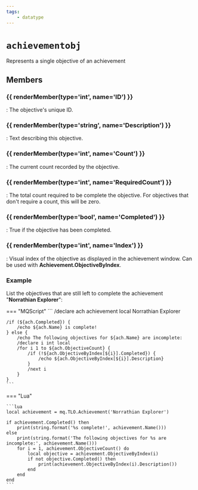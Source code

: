 ```yaml
---
tags:
    - datatype
---
```

# `achievementobj`

Represents a single objective of an achievement

## Members

### {{ renderMember(type='int', name='ID') }} 

:   The objective's unique ID.

### {{ renderMember(type='string', name='Description') }} 

:   Text describing this objective.

### {{ renderMember(type='int', name='Count') }} 

:   The current count recorded by the objective.

### {{ renderMember(type='int', name='RequiredCount') }} 

:   The total count required to be complete the objective. For objectives that don't require a count, this will be zero.

### {{ renderMember(type='bool', name='Completed') }} 

:   True if the objective has been completed.

### {{ renderMember(type='int', name='Index') }} 

:   Visual index of the objective as displayed in the achievement window. Can be used with **Achievement.ObjectiveByIndex**.


### Example

List the objectives that are still left to complete the achievement "**Norrathian Explorer**":

=== "MQScript"
    ```
    /declare ach achievement local Norrathian Explorer

    /if (${ach.Completed}) {
        /echo ${ach.Name} is complete!
    } else {
        /echo The following objectives for ${ach.Name} are incomplete:
        /declare i int local
        /for i 1 to ${ach.ObjectiveCount} {
            /if (!${ach.ObjectiveByIndex[${i}].Completed}) {
                /echo ${ach.ObjectiveByIndex[${i}].Description}
            }
            /next i
        }
    }
    ```

=== "Lua"

    ```lua
    local achievement = mq.TLO.Achievement('Norrathian Explorer')

    if achievement.Completed() then
        print(string.format('%s complete!', achievement.Name()))
    else
        print(string.format('The following objectives for %s are incomplete:', achievement.Name()))
        for i = 1, achievement.ObjectiveCount() do
            local objective = achievement.ObjectiveByIndex(i)
            if not objective.Completed() then
                print(achievement.ObjectiveByIndex(i).Description())
            end
        end
    end
    ```
[int]: datatype-int.md
[string]: datatype-string.md
[bool]: datatype-bool.md
